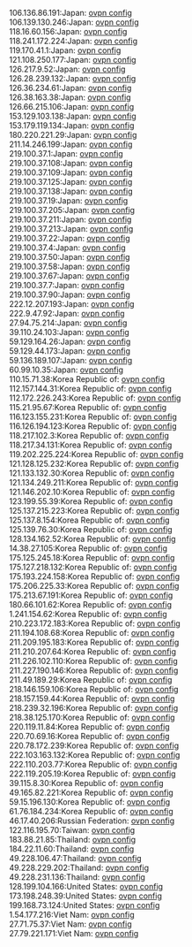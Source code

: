 106.136.86.191:Japan: [ovpn config](vpn/106_136_86_191.ovpn)  
106.139.130.246:Japan: [ovpn config](vpn/106_139_130_246.ovpn)  
118.16.60.156:Japan: [ovpn config](vpn/118_16_60_156.ovpn)  
118.241.172.224:Japan: [ovpn config](vpn/118_241_172_224.ovpn)  
119.170.41.1:Japan: [ovpn config](vpn/119_170_41_1.ovpn)  
121.108.250.177:Japan: [ovpn config](vpn/121_108_250_177.ovpn)  
126.217.9.52:Japan: [ovpn config](vpn/126_217_9_52.ovpn)  
126.28.239.132:Japan: [ovpn config](vpn/126_28_239_132.ovpn)  
126.36.234.61:Japan: [ovpn config](vpn/126_36_234_61.ovpn)  
126.38.163.38:Japan: [ovpn config](vpn/126_38_163_38.ovpn)  
126.66.215.106:Japan: [ovpn config](vpn/126_66_215_106.ovpn)  
153.129.103.138:Japan: [ovpn config](vpn/153_129_103_138.ovpn)  
153.179.119.134:Japan: [ovpn config](vpn/153_179_119_134.ovpn)  
180.220.221.29:Japan: [ovpn config](vpn/180_220_221_29.ovpn)  
211.14.246.199:Japan: [ovpn config](vpn/211_14_246_199.ovpn)  
219.100.37.1:Japan: [ovpn config](vpn/219_100_37_1.ovpn)  
219.100.37.108:Japan: [ovpn config](vpn/219_100_37_108.ovpn)  
219.100.37.109:Japan: [ovpn config](vpn/219_100_37_109.ovpn)  
219.100.37.125:Japan: [ovpn config](vpn/219_100_37_125.ovpn)  
219.100.37.138:Japan: [ovpn config](vpn/219_100_37_138.ovpn)  
219.100.37.19:Japan: [ovpn config](vpn/219_100_37_19.ovpn)  
219.100.37.205:Japan: [ovpn config](vpn/219_100_37_205.ovpn)  
219.100.37.211:Japan: [ovpn config](vpn/219_100_37_211.ovpn)  
219.100.37.213:Japan: [ovpn config](vpn/219_100_37_213.ovpn)  
219.100.37.22:Japan: [ovpn config](vpn/219_100_37_22.ovpn)  
219.100.37.4:Japan: [ovpn config](vpn/219_100_37_4.ovpn)  
219.100.37.50:Japan: [ovpn config](vpn/219_100_37_50.ovpn)  
219.100.37.58:Japan: [ovpn config](vpn/219_100_37_58.ovpn)  
219.100.37.67:Japan: [ovpn config](vpn/219_100_37_67.ovpn)  
219.100.37.7:Japan: [ovpn config](vpn/219_100_37_7.ovpn)  
219.100.37.90:Japan: [ovpn config](vpn/219_100_37_90.ovpn)  
222.12.207.193:Japan: [ovpn config](vpn/222_12_207_193.ovpn)  
222.9.47.92:Japan: [ovpn config](vpn/222_9_47_92.ovpn)  
27.94.75.214:Japan: [ovpn config](vpn/27_94_75_214.ovpn)  
39.110.24.103:Japan: [ovpn config](vpn/39_110_24_103.ovpn)  
59.129.164.26:Japan: [ovpn config](vpn/59_129_164_26.ovpn)  
59.129.44.173:Japan: [ovpn config](vpn/59_129_44_173.ovpn)  
59.136.189.107:Japan: [ovpn config](vpn/59_136_189_107.ovpn)  
60.99.10.35:Japan: [ovpn config](vpn/60_99_10_35.ovpn)  
110.15.71.38:Korea Republic of: [ovpn config](vpn/110_15_71_38.ovpn)  
112.157.144.31:Korea Republic of: [ovpn config](vpn/112_157_144_31.ovpn)  
112.172.226.243:Korea Republic of: [ovpn config](vpn/112_172_226_243.ovpn)  
115.21.95.67:Korea Republic of: [ovpn config](vpn/115_21_95_67.ovpn)  
116.123.155.231:Korea Republic of: [ovpn config](vpn/116_123_155_231.ovpn)  
116.126.194.123:Korea Republic of: [ovpn config](vpn/116_126_194_123.ovpn)  
118.217.102.3:Korea Republic of: [ovpn config](vpn/118_217_102_3.ovpn)  
118.217.34.131:Korea Republic of: [ovpn config](vpn/118_217_34_131.ovpn)  
119.202.225.224:Korea Republic of: [ovpn config](vpn/119_202_225_224.ovpn)  
121.128.125.232:Korea Republic of: [ovpn config](vpn/121_128_125_232.ovpn)  
121.133.132.30:Korea Republic of: [ovpn config](vpn/121_133_132_30.ovpn)  
121.134.249.211:Korea Republic of: [ovpn config](vpn/121_134_249_211.ovpn)  
121.146.202.10:Korea Republic of: [ovpn config](vpn/121_146_202_10.ovpn)  
123.199.55.39:Korea Republic of: [ovpn config](vpn/123_199_55_39.ovpn)  
125.137.215.223:Korea Republic of: [ovpn config](vpn/125_137_215_223.ovpn)  
125.137.8.154:Korea Republic of: [ovpn config](vpn/125_137_8_154.ovpn)  
125.139.76.30:Korea Republic of: [ovpn config](vpn/125_139_76_30.ovpn)  
128.134.162.52:Korea Republic of: [ovpn config](vpn/128_134_162_52.ovpn)  
14.38.27.105:Korea Republic of: [ovpn config](vpn/14_38_27_105.ovpn)  
175.125.245.18:Korea Republic of: [ovpn config](vpn/175_125_245_18.ovpn)  
175.127.218.132:Korea Republic of: [ovpn config](vpn/175_127_218_132.ovpn)  
175.193.224.158:Korea Republic of: [ovpn config](vpn/175_193_224_158.ovpn)  
175.206.225.33:Korea Republic of: [ovpn config](vpn/175_206_225_33.ovpn)  
175.213.67.191:Korea Republic of: [ovpn config](vpn/175_213_67_191.ovpn)  
180.66.101.62:Korea Republic of: [ovpn config](vpn/180_66_101_62.ovpn)  
1.241.154.62:Korea Republic of: [ovpn config](vpn/1_241_154_62.ovpn)  
210.223.172.183:Korea Republic of: [ovpn config](vpn/210_223_172_183.ovpn)  
211.194.108.68:Korea Republic of: [ovpn config](vpn/211_194_108_68.ovpn)  
211.209.195.183:Korea Republic of: [ovpn config](vpn/211_209_195_183.ovpn)  
211.210.207.64:Korea Republic of: [ovpn config](vpn/211_210_207_64.ovpn)  
211.226.102.110:Korea Republic of: [ovpn config](vpn/211_226_102_110.ovpn)  
211.227.190.146:Korea Republic of: [ovpn config](vpn/211_227_190_146.ovpn)  
211.49.189.29:Korea Republic of: [ovpn config](vpn/211_49_189_29.ovpn)  
218.146.159.106:Korea Republic of: [ovpn config](vpn/218_146_159_106.ovpn)  
218.157.159.44:Korea Republic of: [ovpn config](vpn/218_157_159_44.ovpn)  
218.239.32.196:Korea Republic of: [ovpn config](vpn/218_239_32_196.ovpn)  
218.38.125.170:Korea Republic of: [ovpn config](vpn/218_38_125_170.ovpn)  
220.119.11.84:Korea Republic of: [ovpn config](vpn/220_119_11_84.ovpn)  
220.70.69.16:Korea Republic of: [ovpn config](vpn/220_70_69_16.ovpn)  
220.78.172.239:Korea Republic of: [ovpn config](vpn/220_78_172_239.ovpn)  
222.103.163.132:Korea Republic of: [ovpn config](vpn/222_103_163_132.ovpn)  
222.110.203.77:Korea Republic of: [ovpn config](vpn/222_110_203_77.ovpn)  
222.119.205.19:Korea Republic of: [ovpn config](vpn/222_119_205_19.ovpn)  
39.115.8.30:Korea Republic of: [ovpn config](vpn/39_115_8_30.ovpn)  
49.165.82.221:Korea Republic of: [ovpn config](vpn/49_165_82_221.ovpn)  
59.15.196.130:Korea Republic of: [ovpn config](vpn/59_15_196_130.ovpn)  
61.76.184.234:Korea Republic of: [ovpn config](vpn/61_76_184_234.ovpn)  
46.17.40.206:Russian Federation: [ovpn config](vpn/46_17_40_206.ovpn)  
122.116.195.70:Taiwan: [ovpn config](vpn/122_116_195_70.ovpn)  
183.88.21.85:Thailand: [ovpn config](vpn/183_88_21_85.ovpn)  
184.22.11.60:Thailand: [ovpn config](vpn/184_22_11_60.ovpn)  
49.228.106.47:Thailand: [ovpn config](vpn/49_228_106_47.ovpn)  
49.228.229.202:Thailand: [ovpn config](vpn/49_228_229_202.ovpn)  
49.228.231.136:Thailand: [ovpn config](vpn/49_228_231_136.ovpn)  
128.199.104.166:United States: [ovpn config](vpn/128_199_104_166.ovpn)  
173.198.248.39:United States: [ovpn config](vpn/173_198_248_39.ovpn)  
199.168.73.124:United States: [ovpn config](vpn/199_168_73_124.ovpn)  
1.54.177.216:Viet Nam: [ovpn config](vpn/1_54_177_216.ovpn)  
27.71.75.37:Viet Nam: [ovpn config](vpn/27_71_75_37.ovpn)  
27.79.221.171:Viet Nam: [ovpn config](vpn/27_79_221_171.ovpn)  

